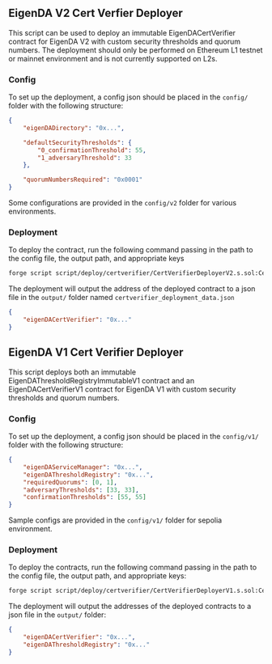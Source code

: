 ## EigenDA V2 Cert Verfier Deployer

This script can be used to deploy an immutable EigenDACertVerifier contract for EigenDA V2 with custom security thresholds and quorum numbers. The deployment should only be performed on Ethereum L1 testnet or mainnet environment and is not currently supported on L2s.

### Config

To set up the deployment, a config json should be placed in the `config/` folder with the following structure:

```json
{
    "eigenDADirectory": "0x...",

    "defaultSecurityThresholds": {
        "0_confirmationThreshold": 55,
        "1_adversaryThreshold": 33
    },

    "quorumNumbersRequired": "0x0001"
}
```

Some configurations are provided in the `config/v2` folder for various environments.

### Deployment

To deploy the contract, run the following command passing in the path to the config file, the output path, and appropriate keys

```bash
forge script script/deploy/certverifier/CertVerifierDeployerV2.s.sol:CertVerifierDeployerV2 --sig "run(string, string)" <config.json> <output.json> --rpc-url $RPC --private-key $PRIVATE_KEY -vvvv --etherscan-api-key $ETHERSCAN_API_KEY --verify --broadcast
```

The deployment will output the address of the deployed contract to a json file in the `output/` folder named `certverifier_deployment_data.json`

```json
{
    "eigenDACertVerifier": "0x..."
}
```

## EigenDA V1 Cert Verifier Deployer

This script deploys both an immutable EigenDAThresholdRegistryImmutableV1 contract and an EigenDACertVerifierV1 contract for EigenDA V1 with custom security thresholds and quorum numbers.

### Config

To set up the deployment, a config json should be placed in the `config/v1/` folder with the following structure:

```json
{
    "eigenDAServiceManager": "0x...",
    "eigenDAThresholdRegistry": "0x...",
    "requiredQuorums": [0, 1],
    "adversaryThresholds": [33, 33],
    "confirmationThresholds": [55, 55]
}
```

Sample configs are provided in the `config/v1/` folder for sepolia environment.

### Deployment

To deploy the contracts, run the following command passing in the path to the config file, the output path, and appropriate keys:

```bash
forge script script/deploy/certverifier/CertVerifierDeployerV1.s.sol:CertVerifierDeployerV1 --sig "run(string, string)" <config.json> <output.json> --rpc-url $RPC --private-key $PRIVATE_KEY -vvvv --etherscan-api-key $ETHERSCAN_API_KEY --verify --broadcast
```

The deployment will output the addresses of the deployed contracts to a json file in the `output/` folder:

```json
{
    "eigenDACertVerifier": "0x...",
    "eigenDAThresholdRegistry": "0x..."
}
```
